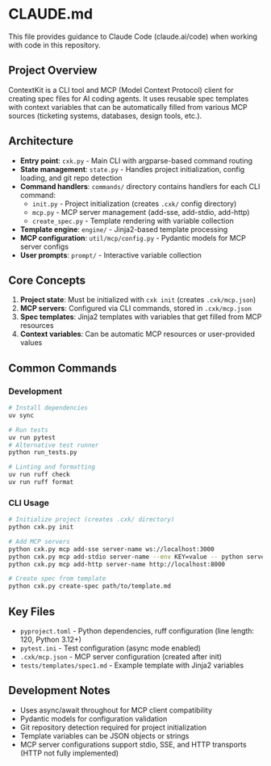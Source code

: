 # CLAUDE.md

This file provides guidance to Claude Code (claude.ai/code) when working with code in this repository.

## Project Overview

ContextKit is a CLI tool and MCP (Model Context Protocol) client for creating spec files for AI coding agents. It uses reusable spec templates with context variables that can be automatically filled from various MCP sources (ticketing systems, databases, design tools, etc.).

## Architecture

- **Entry point**: `cxk.py` - Main CLI with argparse-based command routing
- **State management**: `state.py` - Handles project initialization, config loading, and git repo detection
- **Command handlers**: `commands/` directory contains handlers for each CLI command:
  - `init.py` - Project initialization (creates `.cxk/` config directory)
  - `mcp.py` - MCP server management (add-sse, add-stdio, add-http)
  - `create_spec.py` - Template rendering with variable collection
- **Template engine**: `engine/` - Jinja2-based template processing
- **MCP configuration**: `util/mcp/config.py` - Pydantic models for MCP server configs
- **User prompts**: `prompt/` - Interactive variable collection

## Core Concepts

1. **Project state**: Must be initialized with `cxk init` (creates `.cxk/mcp.json`)
2. **MCP servers**: Configured via CLI commands, stored in `.cxk/mcp.json`
3. **Spec templates**: Jinja2 templates with variables that get filled from MCP resources
4. **Context variables**: Can be automatic MCP resources or user-provided values

## Common Commands

### Development
```bash
# Install dependencies
uv sync

# Run tests
uv run pytest
# Alternative test runner
python run_tests.py

# Linting and formatting
uv run ruff check
uv run ruff format
```

### CLI Usage
```bash
# Initialize project (creates .cxk/ directory)
python cxk.py init

# Add MCP servers
python cxk.py mcp add-sse server-name ws://localhost:3000
python cxk.py mcp add-stdio server-name --env KEY=value -- python server.py
python cxk.py mcp add-http server-name http://localhost:8000

# Create spec from template
python cxk.py create-spec path/to/template.md
```

## Key Files

- `pyproject.toml` - Python dependencies, ruff configuration (line length: 120, Python 3.12+)
- `pytest.ini` - Test configuration (async mode enabled)
- `.cxk/mcp.json` - MCP server configuration (created after init)
- `tests/templates/spec1.md` - Example template with Jinja2 variables

## Development Notes

- Uses async/await throughout for MCP client compatibility
- Pydantic models for configuration validation
- Git repository detection required for project initialization
- Template variables can be JSON objects or strings
- MCP server configurations support stdio, SSE, and HTTP transports (HTTP not fully implemented)